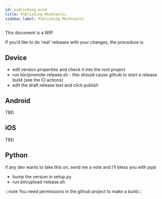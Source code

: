 ```yaml
---
id: publishing-prod
title: Publishing Meshtastic
sidebar_label: Publishing Meshtastic
---
```


This document is a WIP.

If you’d like to do ‘real’ releases with your changes, the procedure is:

## Device

* edit version.properties and check it into the root project
* run bin/promote-release.sh - this should cause github to start a release build (see the CI actions)
* edit the draft release text and click publish

## Android

TBD

## iOS

TBD

## Python

if any dev wants to take this on, send me a note and I’ll bless you with pypi

* bump the version in setup.py
* run bin/upload-release.sh

:::note
You need permissions in the github project to make a build:::